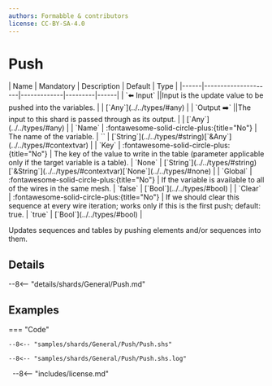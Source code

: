 ```yaml
---
authors: Formabble & contributors
license: CC-BY-SA-4.0
---
```



# Push

<div class="sh-parameters" markdown="1">
| Name | Mandatory | Description | Default | Type |
|------|---------------------|-------------|---------|------|
| `⬅️ Input` ||Input is the update value to be pushed into the variables. | | [`Any`](../../types/#any) |
| `Output ➡️` ||The input to this shard is passed through as its output. | | [`Any`](../../types/#any) |
| `Name` | :fontawesome-solid-circle-plus:{title="No"}  | The name of the variable. | `` | [`String`](../../types/#string)[`&Any`](../../types/#contextvar) |
| `Key` | :fontawesome-solid-circle-plus:{title="No"}  | The key of the value to write in the table (parameter applicable only if the target variable is a table). | `None` | [`String`](../../types/#string)[`&String`](../../types/#contextvar)[`None`](../../types/#none) |
| `Global` | :fontawesome-solid-circle-plus:{title="No"}  | If the variable is available to all of the wires in the same mesh. | `false` | [`Bool`](../../types/#bool) |
| `Clear` | :fontawesome-solid-circle-plus:{title="No"}  | If we should clear this sequence at every wire iteration; works only if this is the first push; default: true. | `true` | [`Bool`](../../types/#bool) |

</div>

Updates sequences and tables by pushing elements and/or sequences into them.

## Details

--8<-- "details/shards/General/Push.md"


## Examples

=== "Code"

  ```x86asm linenums="1"
  --8<-- "samples/shards/General/Push/Push.shs"
  ```

  ```
  --8<-- "samples/shards/General/Push/Push.shs.log"
  ```
&nbsp;
--8<-- "includes/license.md"

